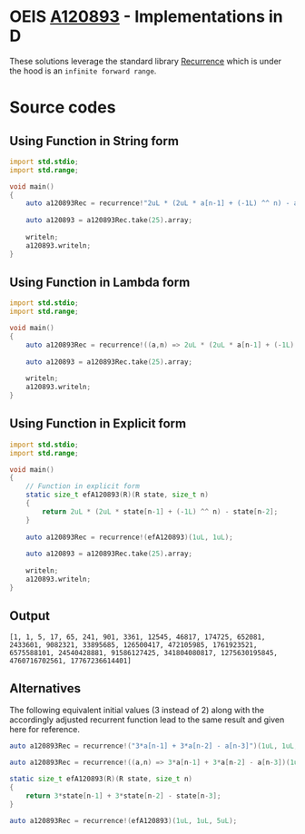 # OEIS [A120893](https://oeis.org/A120893) - Implementations in D

These solutions leverage the standard library [Recurrence](https://dlang.org/library/std/range/recurrence.html) which is under the hood is an `infinite forward range`.

# Source codes

## Using Function in String form

```d
import std.stdio;
import std.range;

void main()
{
    auto a120893Rec = recurrence!"2uL * (2uL * a[n-1] + (-1L) ^^ n) - a[n-2]"(1uL, 1uL);
        
    auto a120893 = a120893Rec.take(25).array;
    
    writeln;
    a120893.writeln;
}
```

## Using Function in Lambda form

```d
import std.stdio;
import std.range;

void main()
{
    auto a120893Rec = recurrence!((a,n) => 2uL * (2uL * a[n-1] + (-1L) ^^ n) - a[n-2])(1uL, 1uL);
        
    auto a120893 = a120893Rec.take(25).array;
    
    writeln;
    a120893.writeln;
}

```

## Using Function in Explicit form

```d
import std.stdio;
import std.range;

void main()
{  
    // Function in explicit form
    static size_t efA120893(R)(R state, size_t n)
    {
        return 2uL * (2uL * state[n-1] + (-1L) ^^ n) - state[n-2];
    }
        
    auto a120893Rec = recurrence!(efA120893)(1uL, 1uL);
    
    auto a120893 = a120893Rec.take(25).array;
    
    writeln;
    a120893.writeln;
}
```

## Output

```text
[1, 1, 5, 17, 65, 241, 901, 3361, 12545, 46817, 174725, 652081, 2433601, 9082321, 33895685, 126500417, 472105985, 1761923521, 6575588101, 24540428881, 91586127425, 341804080817, 1275630195845, 4760716702561, 17767236614401]
```

## Alternatives

The following equivalent initial values (3 instead of 2) along with the accordingly adjusted recurrent function lead to the same result and given here for reference.

```d
auto a120893Rec = recurrence!("3*a[n-1] + 3*a[n-2] - a[n-3]")(1uL, 1uL, 5uL);
```

```d
auto a120893Rec = recurrence!((a,n) => 3*a[n-1] + 3*a[n-2] - a[n-3])(1uL, 1uL, 5uL);
```

```d
static size_t efA120893(R)(R state, size_t n)
{
    return 3*state[n-1] + 3*state[n-2] - state[n-3];
}
        
auto a120893Rec = recurrence!(efA120893)(1uL, 1uL, 5uL);
```
